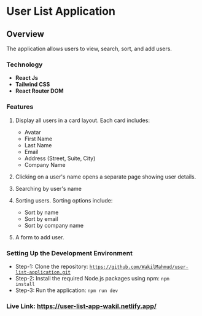 # User List Application

## Overview

The application allows users to view, search, sort, and add users.

### Technology

- <b>React Js</b>
- <b>Tailwind CSS</b>
- <b>React Router DOM</b>

### Features

1. Display all users in a card layout. Each card includes:

   - Avatar
   - First Name
   - Last Name
   - Email
   - Address (Street, Suite, City)
   - Company Name

2. Clicking on a user's name opens a separate page showing user details.

3. Searching by user's name

4. Sorting users. Sorting options include:

   - Sort by name
   - Sort by email
   - Sort by company name

5. A form to add user.

### Setting Up the Development Environment

- Step-1: Clone the repository: <code>https://github.com/WakilMahmud/user-list-application.git</code>
- Step-2: Install the required Node.js packages using npm: <code>npm install</code>
- Step-3: Run the application: <code>npm run dev</code>

### Live Link: https://user-list-app-wakil.netlify.app/
